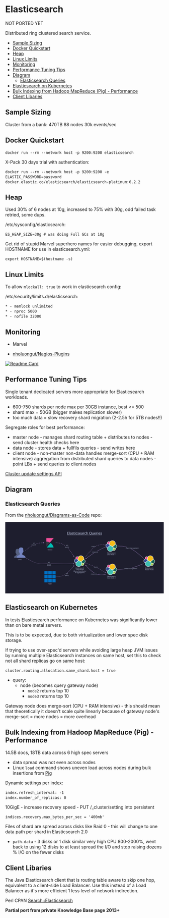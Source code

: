 # Elasticsearch

NOT PORTED YET

Distributed ring clustered search service.

<!-- INDEX_START -->

- [Sample Sizing](#sample-sizing)
- [Docker Quickstart](#docker-quickstart)
- [Heap](#heap)
- [Linux Limits](#linux-limits)
- [Monitoring](#monitoring)
- [Performance Tuning Tips](#performance-tuning-tips)
- [Diagram](#diagram)
  - [Elasticsearch Queries](#elasticsearch-queries)
- [Elasticsearch on Kubernetes](#elasticsearch-on-kubernetes)
- [Bulk Indexing from Hadoop MapReduce (Pig) - Performance](#bulk-indexing-from-hadoop-mapreduce-pig---performance)
- [Client Libaries](#client-libaries)

<!-- INDEX_END -->

## Sample Sizing

Cluster from a bank: 470TB 88 nodes 30k events/sec

## Docker Quickstart

```shell
docker run --rm --network host -p 9200:9200 elasticsearch
```

X-Pack 30 days trial with authentication:

```shell
docker run --rm --network host -p 9200:9200 -e ELASTIC_PASSWORD=password docker.elastic.co/elasticsearch/elasticsearch-platinum:6.2.2
```

## Heap

Used 30% of 6 nodes at 10g, increased to 75% with 30g, odd failed task retried, some dups.

/etc/sysconfig/elasticsearch:

```none
ES_HEAP_SIZE=30g # was doing Full GCs at 10g
```

Get rid of stupid Marvel superhero names for easier debugging, export HOSTNAME for use in elasticsearch.yml:

```shell
export HOSTNAME=$(hostname -s)
```

## Linux Limits

To allow `mlockall: true` to work in elasticsearch config:

/etc/security/limits.d/elasticsearch:

```none
* - memlock unlimited
* - nproc 5000
* - nofile 32000
```

## Monitoring

- Marvel

- [nholuongut/Nagios-Plugins](https://github.com/nholuongut/Nagios-Plugins)

[![Readme Card](https://github-readme-stats.vercel.app/api/pin/?username=nholuongut&repo=Nagios-Plugins&theme=ambient_gradient&description_lines_count=3)](https://github.com/nholuongut/Nagios-Plugins)

## Performance Tuning Tips

Single tenant dedicated servers more appropriate for Elasticsearch workloads.

- 600-750 shards per node max per 30GB instance, best <= 500
- shard max = 50GB (bigger makes replication slower)
- too much data = slow recovery shard migration (2-2.5h for 5TB nodes!!)

Segregate roles for best performance:

- master node - manages shard routing table + distributes to nodes - send cluster health checks here
- data node   - stores data + fullfils queries - send writes here
- client node - non-master non-data handles merge-sort (CPU + RAM intensive) aggregation from distributed shard queries to data nodes - point LBs + send queries to client nodes

[Cluster update settings API](https://www.elastic.co/guide/en/elasticsearch/reference/current/cluster-update-settings.html)

## Diagram

### Elasticsearch Queries

From the [nholuongut/Diagrams-as-Code](https://github.com/nholuongut/Diagrams-as-Code) repo:

![Elasticsearch Queries](https://github.com/nholuongut/Diagrams-as-Code/raw/master/images/elasticsearch_queries.svg)

## Elasticsearch on Kubernetes

In tests Elasticsearch performance on Kubernetes was significantly lower than on bare metal servers.

This is to be expected, due to both virtualization and lower spec disk storage.

If trying to use over-spec'd servers while avoiding large heap JVM issues by running multiple Elasticsearch
instances on same host, set this to check not all shard replicas go on same host:

```properties
cluster.routing.allocation.same_shard.host = true
```

- query:
  - node (becomes query gateway node)
    - `node2` returns top 10
    - `node3` returns top 10

Gateway node does merge-sort (CPU + RAM intensive) - this should mean that theoretically it doesn't scale quite
linearly because of gateway node's merge-sort = more nodes = more overhead

## Bulk Indexing from Hadoop MapReduce (Pig) - Performance

14.5B docs, 18TB data across 6 high spec servers

- data spread was not even across nodes
- Linux `load` command shows uneven load across nodes during bulk insertions from
  [Pig](https://github.com/nholuongut/DevOps-Python-tools/blob/master/pig-text-to-elasticsearch.pig)

Dynamic settings per index:

```properties
index.refresh_interval: -1
index.number_of_replicas: 0
```

10GigE - increase recovery speed - PUT /_cluster/setting into persistent

```properties
indices.recovery.max_bytes_per_sec = '400mb'
```

Files of shard are spread across disks like Raid 0 - this will change to one data path per shard in Elasticsearch 2.0

- `path.data` - 3 disks or 1 disk similar very high CPU 800-2000%, went back to using 12 disks to at least spread the
                I/O and stop raising dozens % I/O on the fewer disks

## Client Libaries

The Java Elasticsearch client that is routing table aware to skip one hop, equivalent to a client-side Load
Balancer. Use this instead of a Load Balancer as it's more efficient 1 less level of network indirection.

Perl CPAN [Search::Elasticsearch](https://metacpan.org/pod/Search::Elasticsearch)

**Partial port from private Knowledge Base page 2013+**
